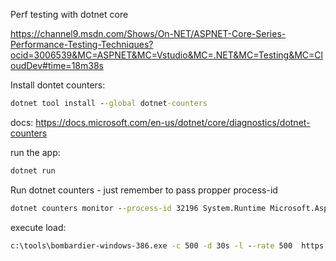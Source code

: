 Perf testing with dotnet core

https://channel9.msdn.com/Shows/On-NET/ASPNET-Core-Series-Performance-Testing-Techniques?ocid=3006539&MC=ASPNET&MC=Vstudio&MC=.NET&MC=Testing&MC=CloudDev#time=18m38s

Install dontet counters:


```bat
dotnet tool install --global dotnet-counters
```

docs:
https://docs.microsoft.com/en-us/dotnet/core/diagnostics/dotnet-counters

run the app:
```bat
dotnet run
```

Run dotnet counters - just remember to pass propper process-id

```bat
dotnet counters monitor --process-id 32196 System.Runtime Microsoft.AspNetCore.Hosting 
```

execute load:

```bat
c:\tools\bombardier-windows-386.exe -c 500 -d 30s -l --rate 500  https://localhost:5001/weatherforecast
```